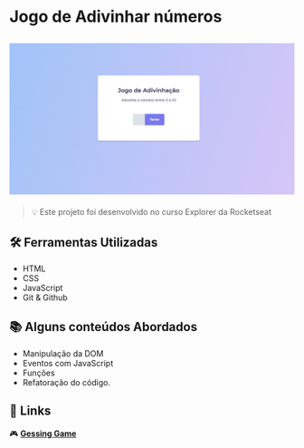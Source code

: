 # Jogo de Adivinhar números

![preview game](./.github/preview-game.png)
---
>💡 Este projeto foi desenvolvido no curso Explorer da Rocketseat

## 🛠 Ferramentas Utilizadas
- HTML
- CSS
- JavaScript
- Git & Github

## 📚 Alguns conteúdos Abordados
- Manipulação da DOM
- Eventos com JavaScript
- Funções
- Refatoração do código.

## 🔗 Links 

🎮 [**Gessing Game**](https://darley-raffael.github.io/gessing-game/)